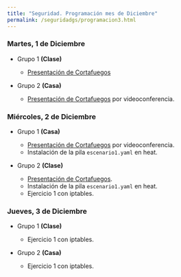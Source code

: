 ```yaml
---
title: "Seguridad. Programación mes de Diciembre"
permalink: /seguridadgs/programacion3.html
---
```


### Martes, 1 de Diciembre

* Grupo 1 **(Clase)**

    * [Presentación de Cortafuegos](https://docs.google.com/presentation/d/e/2PACX-1vSDP6RNlDWZV2JnBES3u-IPGf4_F8TNYzOjKiESMAcWxS741Ise6kGCmTawhfAn0Q34qB8MHSJ2DRdu/pub?start=false&loop=false&delayms=3000)

* Grupo 2 **(Casa)**

    * [Presentación de Cortafuegos](https://docs.google.com/presentation/d/e/2PACX-1vSDP6RNlDWZV2JnBES3u-IPGf4_F8TNYzOjKiESMAcWxS741Ise6kGCmTawhfAn0Q34qB8MHSJ2DRdu/pub?start=false&loop=false&delayms=3000) por videoconferencia. 

### Miércoles, 2 de Diciembre

* Grupo 1 **(Casa)**

    * [Presentación de Cortafuegos](https://docs.google.com/presentation/d/e/2PACX-1vSDP6RNlDWZV2JnBES3u-IPGf4_F8TNYzOjKiESMAcWxS741Ise6kGCmTawhfAn0Q34qB8MHSJ2DRdu/pub?start=false&loop=false&delayms=3000) por videoconferencia. 
    * Instalación de la pila `escenario1.yaml` en heat.


* Grupo 2 **(Clase)**

    * [Presentación de Cortafuegos](https://docs.google.com/presentation/d/e/2PACX-1vSDP6RNlDWZV2JnBES3u-IPGf4_F8TNYzOjKiESMAcWxS741Ise6kGCmTawhfAn0Q34qB8MHSJ2DRdu/pub?start=false&loop=false&delayms=3000).
    * Instalación de la pila `escenario1.yaml` en heat.
    * Ejercicio 1 con iptables.



### Jueves, 3 de Diciembre

* Grupo 1 **(Clase)**

    * Ejercicio 1 con iptables.

* Grupo 2 **(Casa)**

    * Ejercicio 1 con iptables.